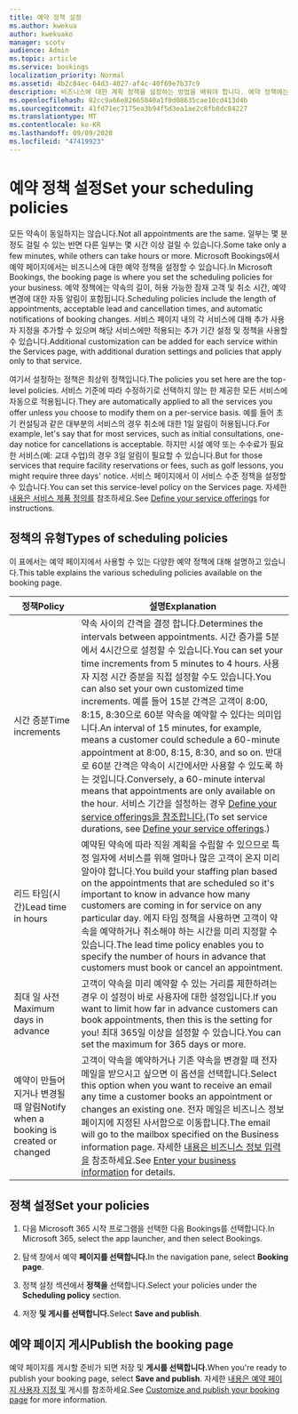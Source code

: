 ```yaml
---
title: 예약 정책 설정
ms.author: kwekua
author: kwekuako
manager: scotv
audience: Admin
ms.topic: article
ms.service: bookings
localization_priority: Normal
ms.assetid: 4b2c84ec-64d3-4027-af4c-40f69e7b37c9
description: 비즈니스에 대한 계획 정책을 설정하는 방법을 배워야 합니다. 예약 정책에는 약속의 길이뿐만 아니라 허용되는 잠재 고객 및 취소 시간도 포함됩니다.
ms.openlocfilehash: 82cc9a66e82665040a1f0d08635cae10cd413d4b
ms.sourcegitcommit: 41fd71ec7175ea3b94f5d3ea1ae2c8fb8dc84227
ms.translationtype: MT
ms.contentlocale: ko-KR
ms.lasthandoff: 09/09/2020
ms.locfileid: "47419923"
---
```

# <a name="set-your-scheduling-policies"></a><span data-ttu-id="59d0d-104">예약 정책 설정</span><span class="sxs-lookup"><span data-stu-id="59d0d-104">Set your scheduling policies</span></span>

<span data-ttu-id="59d0d-105">모든 약속이 동일하지는 않습니다.</span><span class="sxs-lookup"><span data-stu-id="59d0d-105">Not all appointments are the same.</span></span> <span data-ttu-id="59d0d-106">일부는 몇 분 정도 걸릴 수 있는 반면 다른 일부는 몇 시간 이상 걸릴 수 있습니다.</span><span class="sxs-lookup"><span data-stu-id="59d0d-106">Some take only a few minutes, while others can take hours or more.</span></span> <span data-ttu-id="59d0d-107">Microsoft Bookings에서 예약 페이지에서는 비즈니스에 대한 예약 정책을 설정할 수 있습니다.</span><span class="sxs-lookup"><span data-stu-id="59d0d-107">In Microsoft Bookings, the booking page is where you set the scheduling policies for your business.</span></span> <span data-ttu-id="59d0d-108">예약 정책에는 약속의 길이, 허용 가능한 잠재 고객 및 취소 시간, 예약 변경에 대한 자동 알림이 포함됩니다.</span><span class="sxs-lookup"><span data-stu-id="59d0d-108">Scheduling policies include the length of appointments, acceptable lead and cancellation times, and automatic notifications of booking changes.</span></span> <span data-ttu-id="59d0d-109">서비스 페이지 내의 각 서비스에 대해 추가 사용자 지정을 추가할 수 있으며 해당 서비스에만 적용되는 추가 기간 설정 및 정책을 사용할 수 있습니다.</span><span class="sxs-lookup"><span data-stu-id="59d0d-109">Additional customization can be added for each service within the Services page, with additional duration settings and policies that apply only to that service.</span></span>

<span data-ttu-id="59d0d-110">여기서 설정하는 정책은 최상위 정책입니다.</span><span class="sxs-lookup"><span data-stu-id="59d0d-110">The policies you set here are the top-level policies.</span></span> <span data-ttu-id="59d0d-111">서비스 기준에 따라 수정하기로 선택하지 않는 한 제공한 모든 서비스에 자동으로 적용됩니다.</span><span class="sxs-lookup"><span data-stu-id="59d0d-111">They are automatically applied to all the services you offer unless you choose to modify them on a per-service basis.</span></span> <span data-ttu-id="59d0d-112">예를 들어 초기 컨설팅과 같은 대부분의 서비스의 경우 취소에 대한 1일 알림이 허용됩니다.</span><span class="sxs-lookup"><span data-stu-id="59d0d-112">For example, let's say that for most services, such as initial consultations, one-day notice for cancellations is acceptable.</span></span> <span data-ttu-id="59d0d-113">하지만 시설 예약 또는 수수료가 필요한 서비스(예: 교대 수업)의 경우 3일 알림이 필요할 수 있습니다.</span><span class="sxs-lookup"><span data-stu-id="59d0d-113">But for those services that require facility reservations or fees, such as golf lessons, you might require three days' notice.</span></span> <span data-ttu-id="59d0d-114">서비스 페이지에서 이 서비스 수준 정책을 설정할 수 있습니다.</span><span class="sxs-lookup"><span data-stu-id="59d0d-114">You can set this service-level policy on the Services page.</span></span> <span data-ttu-id="59d0d-115">자세한 [내용은 서비스 제품 정의를](define-service-offerings.md) 참조하세요.</span><span class="sxs-lookup"><span data-stu-id="59d0d-115">See [Define your service offerings](define-service-offerings.md) for instructions.</span></span>

## <a name="types-of-scheduling-policies"></a><span data-ttu-id="59d0d-116">정책의 유형</span><span class="sxs-lookup"><span data-stu-id="59d0d-116">Types of scheduling policies</span></span>

<span data-ttu-id="59d0d-117">이 표에서는 예약 페이지에서 사용할 수 있는 다양한 예약 정책에 대해 설명하고 있습니다.</span><span class="sxs-lookup"><span data-stu-id="59d0d-117">This table explains the various scheduling policies available on the booking page.</span></span>

| <span data-ttu-id="59d0d-118">정책</span><span class="sxs-lookup"><span data-stu-id="59d0d-118">Policy</span></span> | <span data-ttu-id="59d0d-119">설명</span><span class="sxs-lookup"><span data-stu-id="59d0d-119">Explanation</span></span> |
|---|---|
| <span data-ttu-id="59d0d-120">시간 증분</span><span class="sxs-lookup"><span data-stu-id="59d0d-120">Time increments</span></span> | <span data-ttu-id="59d0d-121">약속 사이의 간격을 결정 합니다.</span><span class="sxs-lookup"><span data-stu-id="59d0d-121">Determines the intervals between appointments.</span></span> <span data-ttu-id="59d0d-122">시간 증가를 5분에서 4시간으로 설정할 수 있습니다.</span><span class="sxs-lookup"><span data-stu-id="59d0d-122">You can set your time increments from 5 minutes to 4 hours.</span></span> <span data-ttu-id="59d0d-123">사용자 지정 시간 증분을 직접 설정할 수도 있습니다.</span><span class="sxs-lookup"><span data-stu-id="59d0d-123">You can also set your own customized time increments.</span></span> <span data-ttu-id="59d0d-124">예를 들어 15분 간격은 고객이 8:00, 8:15, 8:30으로 60분 약속을 예약할 수 있다는 의미입니다.</span><span class="sxs-lookup"><span data-stu-id="59d0d-124">An interval of 15 minutes, for example, means a customer could schedule a 60-minute appointment at 8:00, 8:15, 8:30, and so on.</span></span> <span data-ttu-id="59d0d-125">반대로 60분 간격은 약속이 시간에서만 사용할 수 있도록 하는 것입니다.</span><span class="sxs-lookup"><span data-stu-id="59d0d-125">Conversely, a 60-minute interval means that appointments are only available on the hour.</span></span> <span data-ttu-id="59d0d-126">서비스 기간을 설정하는 경우 [Define your service offerings을 참조합니다.](define-service-offerings.md)</span><span class="sxs-lookup"><span data-stu-id="59d0d-126">(To set service durations, see [Define your service offerings](define-service-offerings.md).)</span></span> |
| <span data-ttu-id="59d0d-127">리드 타임(시간)</span><span class="sxs-lookup"><span data-stu-id="59d0d-127">Lead time in hours</span></span> | <span data-ttu-id="59d0d-128">예약된 약속에 따라 직원 계획을 수립할 수 있으므로 특정 일자에 서비스를 위해 얼마나 많은 고객이 온지 미리 알아야 합니다.</span><span class="sxs-lookup"><span data-stu-id="59d0d-128">You build your staffing plan based on the appointments that are scheduled so it's important to know in advance how many customers are coming in for service on any particular day.</span></span> <span data-ttu-id="59d0d-129">에지 타임 정책을 사용하면 고객이 약속을 예약하거나 취소해야 하는 시간을 미리 지정할 수 있습니다.</span><span class="sxs-lookup"><span data-stu-id="59d0d-129">The lead time policy enables you to specify the number of hours in advance that customers must book or cancel an appointment.</span></span> |
| <span data-ttu-id="59d0d-130">최대 일 사전</span><span class="sxs-lookup"><span data-stu-id="59d0d-130">Maximum days in advance</span></span> | <span data-ttu-id="59d0d-131">고객이 약속을 미리 예약할 수 있는 거리를 제한하려는 경우 이 설정이 바로 사용자에 대한 설정입니다.</span><span class="sxs-lookup"><span data-stu-id="59d0d-131">If you want to limit how far in advance customers can book appointments, then this is the setting for you!</span></span> <span data-ttu-id="59d0d-132">최대 365일 이상을 설정할 수 있습니다.</span><span class="sxs-lookup"><span data-stu-id="59d0d-132">You can set the maximum for 365 days or more.</span></span> |
| <span data-ttu-id="59d0d-133">예약이 만들어지거나 변경될 때 알림</span><span class="sxs-lookup"><span data-stu-id="59d0d-133">Notify when a booking is created or changed</span></span> | <span data-ttu-id="59d0d-134">고객이 약속을 예약하거나 기존 약속을 변경할 때 전자 메일을 받으시고 싶으면 이 옵션을 선택합니다.</span><span class="sxs-lookup"><span data-stu-id="59d0d-134">Select this option when you want to receive an email any time a customer books an appointment or changes an existing one.</span></span> <span data-ttu-id="59d0d-135">전자 메일은 비즈니스 정보 페이지에 지정된 사서함으로 이동합니다.</span><span class="sxs-lookup"><span data-stu-id="59d0d-135">The email will go to the mailbox specified on the Business information page.</span></span> <span data-ttu-id="59d0d-136">자세한 [내용은 비즈니스 정보 입력을](enter-business-information.md) 참조하세요.</span><span class="sxs-lookup"><span data-stu-id="59d0d-136">See [Enter your business information](enter-business-information.md) for details.</span></span> |

## <a name="set-your-policies"></a><span data-ttu-id="59d0d-137">정책 설정</span><span class="sxs-lookup"><span data-stu-id="59d0d-137">Set your policies</span></span>

1. <span data-ttu-id="59d0d-138">다음 Microsoft 365 시작 프로그램을 선택한 다음 Bookings를 선택합니다.</span><span class="sxs-lookup"><span data-stu-id="59d0d-138">In Microsoft 365, select the app launcher, and then select Bookings.</span></span>

1. <span data-ttu-id="59d0d-139">탐색 창에서 예약 **페이지를 선택합니다.**</span><span class="sxs-lookup"><span data-stu-id="59d0d-139">In the navigation pane, select **Booking page**.</span></span>

1. <span data-ttu-id="59d0d-140">정책 설정 섹션에서 **정책을** 선택합니다.</span><span class="sxs-lookup"><span data-stu-id="59d0d-140">Select your policies under the **Scheduling policy** section.</span></span>

1. <span data-ttu-id="59d0d-141">저장 **및 게시를 선택합니다.**</span><span class="sxs-lookup"><span data-stu-id="59d0d-141">Select **Save and publish**.</span></span>

## <a name="publish-the-booking-page"></a><span data-ttu-id="59d0d-142">예약 페이지 게시</span><span class="sxs-lookup"><span data-stu-id="59d0d-142">Publish the booking page</span></span>

<span data-ttu-id="59d0d-143">예약 페이지를 게시할 준비가 되면 저장 및 **게시를 선택합니다.**</span><span class="sxs-lookup"><span data-stu-id="59d0d-143">When you're ready to publish your booking page, select **Save and publish**.</span></span> <span data-ttu-id="59d0d-144">자세한 [내용은 예약 페이지 사용자 지정 및](customize-booking-page.md) 게시를 참조하세요.</span><span class="sxs-lookup"><span data-stu-id="59d0d-144">See [Customize and publish your booking page](customize-booking-page.md) for more information.</span></span>
